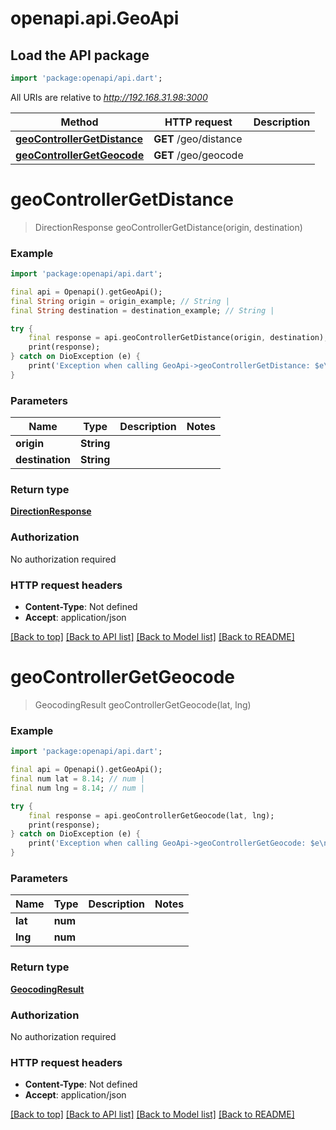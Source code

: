 # openapi.api.GeoApi

## Load the API package
```dart
import 'package:openapi/api.dart';
```

All URIs are relative to *http://192.168.31.98:3000*

Method | HTTP request | Description
------------- | ------------- | -------------
[**geoControllerGetDistance**](GeoApi.md#geocontrollergetdistance) | **GET** /geo/distance | 
[**geoControllerGetGeocode**](GeoApi.md#geocontrollergetgeocode) | **GET** /geo/geocode | 


# **geoControllerGetDistance**
> DirectionResponse geoControllerGetDistance(origin, destination)



### Example
```dart
import 'package:openapi/api.dart';

final api = Openapi().getGeoApi();
final String origin = origin_example; // String | 
final String destination = destination_example; // String | 

try {
    final response = api.geoControllerGetDistance(origin, destination);
    print(response);
} catch on DioException (e) {
    print('Exception when calling GeoApi->geoControllerGetDistance: $e\n');
}
```

### Parameters

Name | Type | Description  | Notes
------------- | ------------- | ------------- | -------------
 **origin** | **String**|  | 
 **destination** | **String**|  | 

### Return type

[**DirectionResponse**](DirectionResponse.md)

### Authorization

No authorization required

### HTTP request headers

 - **Content-Type**: Not defined
 - **Accept**: application/json

[[Back to top]](#) [[Back to API list]](../README.md#documentation-for-api-endpoints) [[Back to Model list]](../README.md#documentation-for-models) [[Back to README]](../README.md)

# **geoControllerGetGeocode**
> GeocodingResult geoControllerGetGeocode(lat, lng)



### Example
```dart
import 'package:openapi/api.dart';

final api = Openapi().getGeoApi();
final num lat = 8.14; // num | 
final num lng = 8.14; // num | 

try {
    final response = api.geoControllerGetGeocode(lat, lng);
    print(response);
} catch on DioException (e) {
    print('Exception when calling GeoApi->geoControllerGetGeocode: $e\n');
}
```

### Parameters

Name | Type | Description  | Notes
------------- | ------------- | ------------- | -------------
 **lat** | **num**|  | 
 **lng** | **num**|  | 

### Return type

[**GeocodingResult**](GeocodingResult.md)

### Authorization

No authorization required

### HTTP request headers

 - **Content-Type**: Not defined
 - **Accept**: application/json

[[Back to top]](#) [[Back to API list]](../README.md#documentation-for-api-endpoints) [[Back to Model list]](../README.md#documentation-for-models) [[Back to README]](../README.md)

